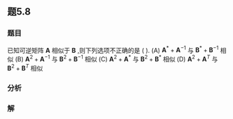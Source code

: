 ## 题5.8
### 题目
已知可逆矩阵 $\mathbf{A}$ 相似于 $\mathbf{B}$ ,则下列选项不正确的是 ( ).
(A) ${\mathbf{A}}^{ * } + {\mathbf{A}}^{-1}$ 与 ${\mathbf{B}}^{ * } + {\mathbf{B}}^{-1}$ 相似 
(B) ${\mathbf{A}}^{2} + {\mathbf{A}}^{-1}$ 与 ${\mathbf{B}}^{2} + {\mathbf{B}}^{-1}$ 相似
(C) ${\mathbf{A}}^{2} + {\mathbf{A}}^{ * }$ 与 ${\mathbf{B}}^{2} + {\mathbf{B}}^{ * }$ 相似 
(D) ${\mathbf{A}}^{2} + {\mathbf{A}}^{T}$ 与 ${\mathbf{B}}^{2} + {\mathbf{B}}^{T}$ 相似
### 分析

### 解
